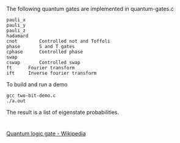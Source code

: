 The following quantum gates are implemented in quantum-gates.c
```
pauli_x
pauli_y
pauli_z
hadamard
cnot		Controlled not and Toffoli
phase		S and T gates
cphase		Controlled phase
swap
cswap		Controlled swap
ft		Fourier transform
ift		Inverse fourier transform
```

To build and run a demo
```
gcc two-bit-demo.c
./a.out
```

The result is a list of eigenstate probabilities.

#

[Quantum logic gate - Wikipedia](https://en.wikipedia.org/wiki/Quantum_logic_gate)
